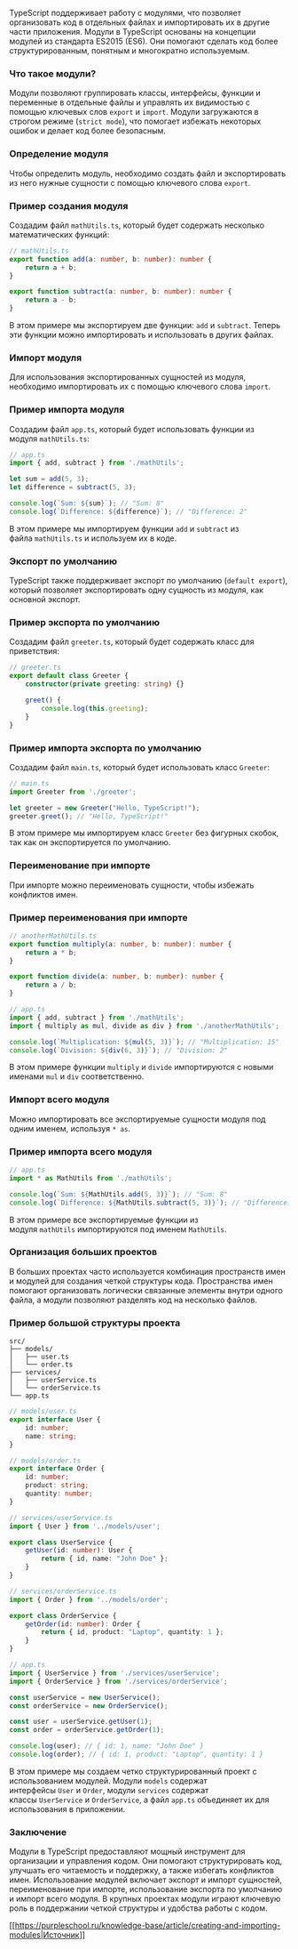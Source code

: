 TypeScript поддерживает работу с модулями, что позволяет организовать код в отдельных файлах и импортировать их в другие части приложения. Модули в TypeScript основаны на концепции модулей из стандарта ES2015 (ES6). Они помогают сделать код более структурированным, понятным и многократно используемым.

### Что такое модули?

Модули позволяют группировать классы, интерфейсы, функции и переменные в отдельные файлы и управлять их видимостью с помощью ключевых слов `export` и `import`. Модули загружаются в строгом режиме (`strict mode`), что помогает избежать некоторых ошибок и делает код более безопасным.

### Определение модуля

Чтобы определить модуль, необходимо создать файл и экспортировать из него нужные сущности с помощью ключевого слова `export`.

### Пример создания модуля

Создадим файл `mathUtils.ts`, который будет содержать несколько математических функций:

```typescript
// mathUtils.ts
export function add(a: number, b: number): number {
    return a + b;
}

export function subtract(a: number, b: number): number {
    return a - b;
}
```

В этом примере мы экспортируем две функции: `add` и `subtract`. Теперь эти функции можно импортировать и использовать в других файлах.

### Импорт модуля

Для использования экспортированных сущностей из модуля, необходимо импортировать их с помощью ключевого слова `import`.

### Пример импорта модуля

Создадим файл `app.ts`, который будет использовать функции из модуля `mathUtils.ts`:

```typescript
// app.ts
import { add, subtract } from './mathUtils';

let sum = add(5, 3);
let difference = subtract(5, 3);

console.log(`Sum: ${sum}`); // "Sum: 8"
console.log(`Difference: ${difference}`); // "Difference: 2"
```

В этом примере мы импортируем функции `add` и `subtract` из файла `mathUtils.ts` и используем их в коде.

### Экспорт по умолчанию

TypeScript также поддерживает экспорт по умолчанию (`default export`), который позволяет экспортировать одну сущность из модуля, как основной экспорт.

### Пример экспорта по умолчанию

Создадим файл `greeter.ts`, который будет содержать класс для приветствия:

```typescript
// greeter.ts
export default class Greeter {
    constructor(private greeting: string) {}

    greet() {
        console.log(this.greeting);
    }
}
```

### Пример импорта экспорта по умолчанию

Создадим файл `main.ts`, который будет использовать класс `Greeter`:

```typescript
// main.ts
import Greeter from './greeter';

let greeter = new Greeter("Hello, TypeScript!");
greeter.greet(); // "Hello, TypeScript!"
```

В этом примере мы импортируем класс `Greeter` без фигурных скобок, так как он экспортируется по умолчанию.

### Переименование при импорте

При импорте можно переименовать сущности, чтобы избежать конфликтов имен.

### Пример переименования при импорте

```typescript
// anotherMathUtils.ts
export function multiply(a: number, b: number): number {
    return a * b;
}

export function divide(a: number, b: number): number {
    return a / b;
}
```

```typescript
// app.ts
import { add, subtract } from './mathUtils';
import { multiply as mul, divide as div } from './anotherMathUtils';

console.log(`Multiplication: ${mul(5, 3)}`); // "Multiplication: 15"
console.log(`Division: ${div(6, 3)}`); // "Division: 2"
```

В этом примере функции `multiply` и `divide` импортируются с новыми именами `mul` и `div` соответственно.

### Импорт всего модуля

Можно импортировать все экспортируемые сущности модуля под одним именем, используя `* as`.

### Пример импорта всего модуля

```typescript
// app.ts
import * as MathUtils from './mathUtils';

console.log(`Sum: ${MathUtils.add(5, 3)}`); // "Sum: 8"
console.log(`Difference: ${MathUtils.subtract(5, 3)}`); // "Difference: 2"
```

В этом примере все экспортируемые функции из модуля `mathUtils` импортируются под именем `MathUtils`.

### Организация больших проектов

В больших проектах часто используется комбинация пространств имен и модулей для создания четкой структуры кода. Пространства имен помогают организовать логически связанные элементы внутри одного файла, а модули позволяют разделять код на несколько файлов.

### Пример большой структуры проекта

```vim
src/
├── models/
│   ├── user.ts
│   └── order.ts
├── services/
│   ├── userService.ts
│   └── orderService.ts
└── app.ts
```

```typescript
// models/user.ts
export interface User {
    id: number;
    name: string;
}

// models/order.ts
export interface Order {
    id: number;
    product: string;
    quantity: number;
}

// services/userService.ts
import { User } from '../models/user';

export class UserService {
    getUser(id: number): User {
        return { id, name: "John Doe" };
    }
}

// services/orderService.ts
import { Order } from '../models/order';

export class OrderService {
    getOrder(id: number): Order {
        return { id, product: "Laptop", quantity: 1 };
    }
}

// app.ts
import { UserService } from './services/userService';
import { OrderService } from './services/orderService';

const userService = new UserService();
const orderService = new OrderService();

const user = userService.getUser(1);
const order = orderService.getOrder(1);

console.log(user); // { id: 1, name: "John Doe" }
console.log(order); // { id: 1, product: "Laptop", quantity: 1 }
```

В этом примере мы создаем четко структурированный проект с использованием модулей. Модули `models` содержат интерфейсы `User` и `Order`, модули `services` содержат классы `UserService` и `OrderService`, а файл `app.ts` объединяет их для использования в приложении.

### Заключение

Модули в TypeScript предоставляют мощный инструмент для организации и управления кодом. Они помогают структурировать код, улучшать его читаемость и поддержку, а также избегать конфликтов имен. Использование модулей включает экспорт и импорт сущностей, переименование при импорте, использование экспорта по умолчанию и импорт всего модуля. В крупных проектах модули играют ключевую роль в поддержании четкой структуры и удобства работы с кодом.

[[https://purpleschool.ru/knowledge-base/article/creating-and-importing-modules|Источник]]
